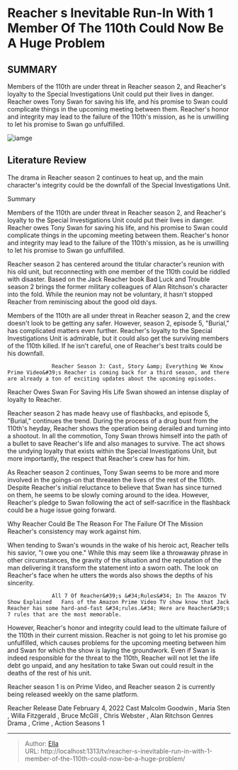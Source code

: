 # Reacher s Inevitable Run-In With 1 Member Of The 110th Could Now Be A Huge Problem


## SUMMARY 



  Members of the 110th are under threat in Reacher season 2, and Reacher&#39;s loyalty to the Special Investigations Unit could put their lives in danger.   Reacher owes Tony Swan for saving his life, and his promise to Swan could complicate things in the upcoming meeting between them.   Reacher&#39;s honor and integrity may lead to the failure of the 110th&#39;s mission, as he is unwilling to let his promise to Swan go unfulfilled.  

![iamge](https://static1.srcdn.com/wordpress/wp-content/uploads/2024/01/untitled-design-2024-01-01t125611-870.jpg)

## Literature Review
The drama in Reacher season 2 continues to heat up, and the main character&#39;s integrity could be the downfall of the Special Investigations Unit.





Summary

  Members of the 110th are under threat in Reacher season 2, and Reacher&#39;s loyalty to the Special Investigations Unit could put their lives in danger.   Reacher owes Tony Swan for saving his life, and his promise to Swan could complicate things in the upcoming meeting between them.   Reacher&#39;s honor and integrity may lead to the failure of the 110th&#39;s mission, as he is unwilling to let his promise to Swan go unfulfilled.  







Reacher season 2 has centered around the titular character&#39;s reunion with his old unit, but reconnecting with one member of the 110th could be riddled with disaster. Based on the Jack Reacher book Bad Luck and Trouble season 2 brings the former military colleagues of Alan Ritchson&#39;s character into the fold. While the reunion may not be voluntary, it hasn&#39;t stopped Reacher from reminiscing about the good old days.

Members of the 110th are all under threat in Reacher season 2, and the crew doesn&#39;t look to be getting any safer. However, season 2, episode 5, &#34;Burial,&#34; has complicated matters even further. Reacher&#39;s loyalty to the Special Investigations Unit is admirable, but it could also get the surviving members of the 110th killed. If he isn&#39;t careful, one of Reacher&#39;s best traits could be his downfall.

                  Reacher Season 3: Cast, Story &amp; Everything We Know   Prime Video&#39;s Reacher is coming back for a third season, and there are already a ton of exciting updates about the upcoming episodes.     





 Reacher Owes Swan For Saving His Life 
Swan showed an intense display of loyalty to Reacher.
         

Reacher season 2 has made heavy use of flashbacks, and episode 5, &#34;Burial,&#34; continues the trend. During the process of a drug bust from the 110th&#39;s heyday, Reacher shows the operation being derailed and turning into a shootout. In all the commotion, Tony Swan throws himself into the path of a bullet to save Reacher&#39;s life and also manages to survive. The act shows the undying loyalty that exists within the Special Investigations Unit, but more importantly, the respect that Reacher&#39;s crew has for him.

As Reacher season 2 continues, Tony Swan seems to be more and more involved in the goings-on that threaten the lives of the rest of the 110th. Despite Reacher&#39;s initial reluctance to believe that Swan has since turned on them, he seems to be slowly coming around to the idea. However, Reacher&#39;s pledge to Swan following the act of self-sacrifice in the flashback could be a huge issue going forward.






 Why Reacher Could Be The Reason For The Failure Of The Mission 
Reacher&#39;s consistency may work against him.
          

When tending to Swan&#39;s wounds in the wake of his heroic act, Reacher tells his savior, &#34;I owe you one.&#34; While this may seem like a throwaway phrase in other circumstances, the gravity of the situation and the reputation of the man delivering it transform the statement into a sworn oath. The look on Reacher&#39;s face when he utters the words also shows the depths of his sincerity.

                  All 7 Of Reacher&#39;s &#34;Rules&#34; In The Amazon TV Show Explained   Fans of the Amazon Prime Video TV show know that Jack Reacher has some hard-and-fast &#34;rules.&#34; Here are Reacher&#39;s 7 rules that are the most memorable.    

However, Reacher&#39;s honor and integrity could lead to the ultimate failure of the 110th in their current mission. Reacher is not going to let his promise go unfulfilled, which causes problems for the upcoming meeting between him and Swan for which the show is laying the groundwork. Even if Swan is indeed responsible for the threat to the 110th, Reacher will not let the life debt go unpaid, and any hesitation to take Swan out could result in the deaths of the rest of his unit.






Reacher season 1 is on Prime Video, and Reacher season 2 is currently being released weekly on the same platform.




  Reacher   Release Date   February 4, 2022    Cast   Malcolm Goodwin , Maria Sten , Willa Fitzgerald , Bruce McGill , Chris Webster , Alan Ritchson    Genres   Drama , Crime , Action    Seasons   1       


---

> Author: [Ella](https://instagram.hk.cn/)  
> URL: http://localhost:1313/tv/reacher-s-inevitable-run-in-with-1-member-of-the-110th-could-now-be-a-huge-problem/  

